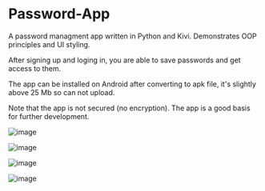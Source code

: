# Password-App

A password managment app written in Python and Kivi. Demonstrates OOP principles and UI styling.

After signing up and loging in, you are able to save passwords and get access to them.

The app can be installed on Android after converting to apk file, it's slightly above 25 Mb so can not upload.

Note that the app is not secured (no encryption). The app is a good basis for further development.

![image](https://user-images.githubusercontent.com/93910142/159451397-b938b916-f8c7-4d79-8fef-2e5f4600ab2f.png)

![image](https://user-images.githubusercontent.com/93910142/159451527-4f8a48f5-2de8-4f2e-bd34-a9f30d4f1b08.png)

![image](https://user-images.githubusercontent.com/93910142/159451607-7e9c35c4-dfff-439e-bd74-35a0ac176c49.png)

![image](https://user-images.githubusercontent.com/93910142/159451778-453cef6e-7bc7-4aa0-a637-c2e3e20cab76.png)
